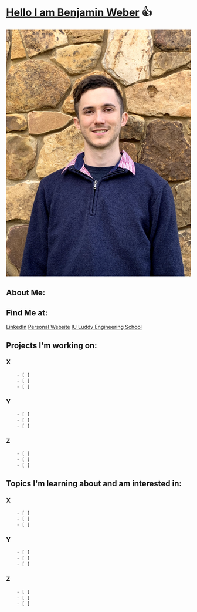# [**Hello I am Benjamin Weber**](https://www.weberben.com)  :+1:

![Info about me](/me.jpg)



## **About Me:**



## **Find Me at:**
[LinkedIn](https://www.linkedin.com/in/weberbencs)
[Personal Website](https://www.weberben.com)
[IU Luddy Engineering School](https://luddy.indiana.edu/index.html)


## **Projects I'm working on:**

### X
```
    - [ ]
    - [ ]
    - [ ]
```

### Y
```
    - [ ]
    - [ ]
    - [ ]
```

### Z
```
    - [ ]
    - [ ]
    - [ ]
```

## **Topics I'm learning about and am interested in:**

### X
```
    - [ ]
    - [ ]
    - [ ]
```

### Y
```
    - [ ]
    - [ ]
    - [ ]
```

### Z
```
    - [ ]
    - [ ]
    - [ ]
```

<!--
**kerenin95/kerenin95** is a ✨ _special_ ✨ repository because its `README.md` (this file) appears on your GitHub profile.

Here are some ideas to get you started:

- 🔭 I’m currently working on ...
- 🌱 I’m currently learning ...
- 👯 I’m looking to collaborate on ...
- 🤔 I’m looking for help with ...
- 💬 Ask me about ...
- 📫 How to reach me: ...
- 😄 Pronouns: ...
- ⚡ Fun fact: ...
-->

